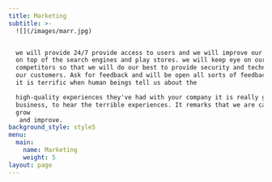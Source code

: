 ```yaml
---
title: Marketing
subtitle: >-
  ![](/images/marr.jpg)


  we will provide 24/7 provide access to users and we will improve our websites
  on top of the search engines and play stores. we will keep eye on our
  competitors so that we will do our best to provide security and technology to
  our customers. Ask for feedback and will be open all sorts of feedback. While
  it is terrific when human beings tell us about the 

  high-quality experiences they've had with your company it is really good, as a
  business, to hear the terrible experiences. It remarks that we are capable to
  grow
   and improve.
background_style: style5
menu:
  main:
    name: Marketing
    weight: 5
layout: page
---
```


